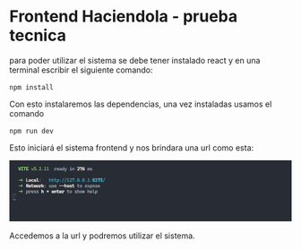 # Frontend Haciendola - prueba tecnica

para poder utilizar el sistema se debe tener instalado react y en una terminal escribir el siguiente comando:

```
npm install 
```

Con esto instalaremos las dependencias, una vez instaladas usamos el comando 

```
npm run dev
```

Esto iniciará el sistema frontend y nos brindara una url como esta:

![alt text](image.png)

Accedemos a la url y podremos utilizar el sistema.